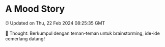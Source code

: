 # A Mood Story

⏰ Updated on Thu, 22 Feb 2024 08:25:35 GMT

💭 Thought: Berkumpul dengan teman-teman untuk brainstorming, ide-ide cemerlang datang!

